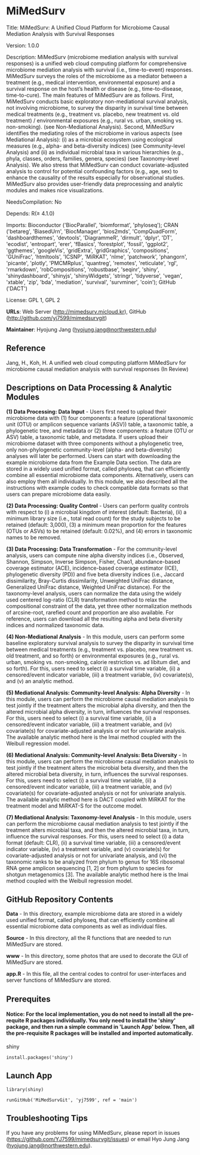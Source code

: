 # MiMedSurv

Title: MiMedSurv: A Unified Cloud Platform for Microbiome Causal Mediation Analysis with Survival Responses

Version: 1.0.0

Description: MiMedSurv (microbiome mediation analysis with survival responses) is a unified web cloud computing platform for comprehensive microbiome mediation analysis with survival (i.e., time-to-event) responses. MiMedSurv surveys the roles of the microbiome as a mediator between a treatment (e.g., medical intervention, environmental exposure) and a survival response on the host’s health or disease (e.g., time-to-disease, time-to-cure). The main features of MiMedSurv are as follows. First, MiMedSurv conducts basic exploratory non-mediational survival analysis, not involving microbiome, to survey the disparity in survival time between medical treatments (e.g., treatment vs. placebo, new treatment vs. old treatment) / environmental exposures (e.g., rural vs. urban, smoking vs. non-smoking). (see Non-Mediational Analysis). Second, MiMedSurv identifies the mediating roles of the microbiome in various aspects (see Mediational Analysis): (i) as a microbial ecosystem using ecological measures (e.g., alpha- and beta-diversity indices) (see Community-level Analysis) and (ii) as individual microbial taxa in various hierarchies (e.g., phyla, classes, orders, families, genera, species) (see Taxonomy-level Analysis). We also stress that MiMedSurv can conduct covariate-adjusted analysis to control for potential confounding factors (e.g., age, sex) to enhance the causality of the results especially for observational studies. MiMedSurv also provides user-friendly data preprocessing and analytic modules and makes nice visualizations.

NeedsCompilation: No

Depends: R(≥ 4.1.0)

Imports: Bioconductor ('BiocParallel', 'biomformat', 'phyloseq'); CRAN ('betareg', 'BiasedUrn', 'BiocManager', 'bios2mds', 'CompQuadForm', 'dashboardthemes', 'devtools', 'DiagrammeR', 'dirmult', 'dplyr', 'DT', 'ecodist', 'entropart', 'erer', 'fBasics', 'forestplot', 'fossil', 'ggplot2', 'ggthemes', 'googleVis', 'gridExtra', 'gridGraphics', 'compositions', 'GUniFrac', 'htmltools', 'ICSNP', 'MiRKAT', 'nlme', 'patchwork', 'phangorn', 'picante', 'plotly', 'PMCMRplus', 'quantreg', 'remotes', 'reticulate', 'rgl', 'rmarkdown', 'robCompositions', 'robustbase', 'seqinr', 'shiny', 'shinydashboard', 'shinyjs', 'shinyWidgets', 'stringr', 'tidyverse', 'vegan', 'xtable', 'zip', 'bda', 'mediation', 'survival', 'survminer', 'coin'); GitHub ('DACT')

License: GPL 1, GPL 2 

**URLs**: Web Server (http://mimedsurv.micloud.kr), GitHub (http://github.com/yj7599/mimedsurvgit) 

**Maintainer**: Hyojung Jang (hyojung.jang@northwestern.edu)

## Reference

Jang, H., Koh, H. A unified web cloud computing platform MiMedSurv for microbiome causal mediation analysis with survival responses (In Review)

## Descriptions on Data Processing & Analytic Modules

**(1) Data Processing: Data Input** - Users first need to upload their microbiome data with (1) four components: a feature (operational taxonomic unit (OTU) or amplicon sequence variants (ASV)) table, a taxonomic table, a phylogenetic tree, and metadata or (2) three components: a feature (OTU or ASV) table, a taxonomic table, and metadata. If users upload their microbiome dataset with three components without a phylogenetic tree, only non-phylogenetic community-level (alpha- and beta-diversity) analyses will later be performed. Users can start with downloading the example microbiome data from the Example Data section. The data are stored in a widely used unified format, called phyloseq, that can efficiently combine all essential microbiome data components. Alternatively, users can also employ them all individually. In this module, we also described all the instructions with example codes to check compatible data formats so that users can prepare microbiome data easily. 

**(2) Data Processing: Quality Control** - Users can perform quality controls with respect to (i) a microbial kingdom of interest (default: Bacteria), (ii) a minimum library size (i.e., total read count) for the study subjects to be retained (default: 3,000), (3) a minimum mean proportion for the features (OTUs or ASVs) to be retained (default: 0.02%), and (4) errors in taxonomic names to be removed. 

**(3) Data Processing: Data Transformation** - For the community-level analysis, users can compute nine alpha diversity indices (i.e., Observed, Shannon, Simpson, Inverse Simpson, Fisher, Chao1, abundance-based coverage estimator (ACE), incidence-based coverage estimator (ICE), phylogenetic diversity (PD)) and five beta diversity indices (i.e., Jaccard dissimilarity, Bray-Curtis dissimilarity, Unweighted UniFrac distance, Generalized UniFrac distance, Weighted UniFrac distance). For the taxonomy-level analysis, users can normalize the data using the widely used centered log-ratio (CLR) transformation method to relax the compositional constraint of the data, yet three other normalization methods of arcsine-root, rarefied count and proportion are also available. For reference, users can download all the resulting alpha and beta diversity indices and normalized taxonomic data.

**(4) Non-Mediational Analysis** - In this module, users can perform some baseline exploratory survival analysis to survey the disparity in survival time between medical treatments (e.g., treatment vs. placebo, new treatment vs. old treatment, and so forth) or environmental exposures (e.g., rural vs. urban, smoking vs. non-smoking, calorie restriction vs. ad libitum diet, and so forth). For this, users need to select (i) a survival time variable, (ii) a censored/event indicator variable, (iii) a treatment variable, (iv) covariate(s), and (v) an analytic method.

**(5) Mediational Analysis: Community-level Analysis: Alpha Diversity** - In this module, users can perform the microbiome causal mediation analysis to test jointly if the treatment alters the microbial alpha diversity, and then the altered microbial alpha diversity, in turn, influences the survival responses. For this, users need to select (i) a survival time variable, (ii) a censored/event indicator variable, (iii) a treatment variable, and (iv) covariate(s) for covariate-adjusted analysis or not for univariate analysis. The available analytic method here is the Imai method coupled with the Weibull regression model.

**(6) Mediational Analysis: Community-level Analysis: Beta Diversity** - In this module, users can perform the microbiome causal mediation analysis to test jointly if the treatment alters the microbial beta diversity, and then the altered microbial beta diversity, in turn, influences the survival responses. For this, users need to select (i) a survival time variable, (ii) a censored/event indicator variable, (iii) a treatment variable, and (iv) covariate(s) for covariate-adjusted analysis or not for univariate analysis. The available analytic method here is DACT coupled with MiRKAT for the treatment model and MiRKAT-S for the outcome model.

**(7) Mediational Analysis: Taxonomy-level Analysis** - In this module, users can perform the microbiome causal mediation analysis to test jointly if the treatment alters microbial taxa, and then the altered microbial taxa, in turn, influence the survival responses. For this, users need to select (i) a data format (default: CLR), (ii) a survival time variable, (iii) a censored/event indicator variable, (iv) a treatment variable, and (v) covariate(s) for covariate-adjusted analysis or not for univariate analysis, and (vi) the taxonomic ranks to be analyzed from phylum to genus for 16S ribosomal RNA gene amplicon sequencing [1, 2] or from phylum to species for shotgun metagenomics [3]. The available analytic method here is the Imai method coupled with the Weibull regression model.

## GitHub Repository Contents

**Data** - In this directory, example microbiome data are stored in a widely used unified format, called phyloseq, that can efficiently combine all essential microbiome data components as well as individual files.

**Source** - In this directory, all the R functions that are needed to run MiMedSurv are stored.

**www** - In this directory, some photos that are used to decorate the GUI of MiMedSurv are stored.

**app.R** - In this file, all the central codes to control for user-interfaces and server functions of MiMedSurv are stored.

## Prerequites

#### Notice: For the local implementation, you do not need to install all the pre-requite R packages individually. You only need to install the 'shiny' package, and then run a simple command in 'Launch App' below. Then, all the pre-requisite R packages will be installed and imported automatically. 

shiny
```
install.packages('shiny')
```

## Launch App

```
library(shiny)

runGitHub('MiMedSurvGit', 'yj7599', ref = 'main')
```

## Troubleshooting Tips

If you have any problems for using MiMedSurv, please report in issues (https://github.com/YJ7599/mimedsurvgit/issues) or email Hyo Jung Jang (hyojung.jang@northwestern.edu).




